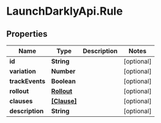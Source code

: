 # LaunchDarklyApi.Rule

## Properties
Name | Type | Description | Notes
------------ | ------------- | ------------- | -------------
**id** | **String** |  | [optional] 
**variation** | **Number** |  | [optional] 
**trackEvents** | **Boolean** |  | [optional] 
**rollout** | [**Rollout**](Rollout.md) |  | [optional] 
**clauses** | [**[Clause]**](Clause.md) |  | [optional] 
**description** | **String** |  | [optional] 


